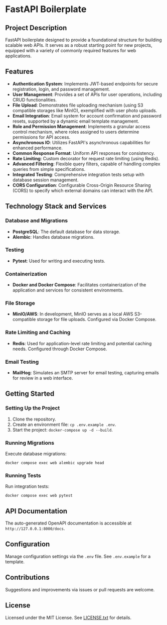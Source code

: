 # FastAPI Boilerplate

## Project Description
FastAPI boilerplate designed to provide a foundational structure for building scalable web APIs. It serves as a robust starting point for new projects, equipped with a variety of commonly required features for web applications.

## Features
- **Authentication System**: Implements JWT-based endpoints for secure registration, login, and password management.
- **User Management**: Provides a set of APIs for user operations, including CRUD functionalities.
- **File Upload**: Demonstrates file uploading mechanism (using S3 compatible storages like MinIO), exemplified with user photo uploads.
- **Email Integration**: Email system for account confirmation and password resets, supported by a dynamic email template management.
- **Role and Permission Management**: Implements a granular access control mechanism, where roles assigned to users determine permissions for API access.
- **Asynchronous IO**: Utilizes FastAPI's asynchronous capabilities for enhanced performance.
- **Common Response Format**: Uniform API responses for consistency.
- **Rate Limiting**: Custom decorator for request rate limiting (using Redis).
- **Advanced Filtering**: Flexible query filters, capable of handling complex queries from simple specifications.
- **Integrated Testing**: Comprehensive integration tests setup with database session management.
- **CORS Configuration**: Configurable Cross-Origin Resource Sharing (CORS) to specify which external domains can interact with the API.

## Technology Stack and Services

### Database and Migrations
- **PostgreSQL**: The default database for data storage.
- **Alembic**: Handles database migrations.

### Testing
- **Pytest**: Used for writing and executing tests.

### Containerization
- **Docker and Docker Compose**: Facilitates containerization of the application and services for consistent environments.

### File Storage
- **MinIO/AWS**: In development, MinIO serves as a local AWS S3-compatible storage for file uploads. Configured via Docker Compose.

### Rate Limiting and Caching
- **Redis**: Used for application-level rate limiting and potential caching needs. Configured through Docker Compose.

### Email Testing
- **MailHog**: Simulates an SMTP server for email testing, capturing emails for review in a web interface.

## Getting Started
### Setting Up the Project
1. Clone the repository.
2. Create an environment file: `cp .env.example .env`.
3. Start the project: `docker-compose up -d --build`.

### Running Migrations
Execute database migrations:
```
docker compose exec web alembic upgrade head
```

### Running Tests
Run integration tests:
```
docker compose exec web pytest
```

## API Documentation
The auto-generated OpenAPI documentation is accessible at `http://127.0.0.1:8000/docs`.

## Configuration
Manage configuration settings via the `.env` file. See `.env.example` for a template.

## Contributions
Suggestions and improvements via issues or pull requests are welcome.

## License
Licensed under the MIT License. See [LICENSE.txt](LICENSE.txt) for details.
